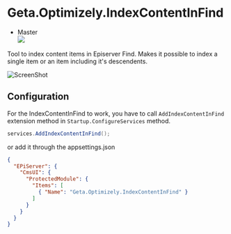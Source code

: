 # Geta.Optimizely.IndexContentInFind

* Master<br>
![](http://tc.geta.no/app/rest/builds/buildType:(id:GetaPackages_EPiIndexContentInFind_00ci),branch:master/statusIcon)

Tool to index content items in Episerver Find. Makes it possible to index a single item or an item including it's descendents.

![ScreenShot](/docs/screenshot-01.png)

## Configuration

For the IndexContentInFind to work, you have to call `AddIndexContentInFind` extension method in `Startup.ConfigureServices` method.
```cs
services.AddIndexContentInFind();
```
or add it through the appsettings.json
```json
{
  "EPiServer": {
    "CmsUI": {
      "ProtectedModule": {
        "Items": [
          { "Name": "Geta.Optimizely.IndexContentInFind" }
        ]
      }
    }
  }
}
```